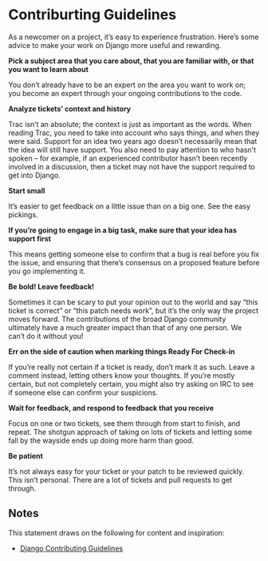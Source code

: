 # Contriburting Guidelines

As a newcomer on a project, it’s easy to experience frustration. Here’s some advice to make your work on Django more useful and rewarding.

**Pick a subject area that you care about, that you are familiar with, or that you want to learn about**

You don’t already have to be an expert on the area you want to work on; you become an expert through your ongoing contributions to the code.

**Analyze tickets’ context and history**

Trac isn’t an absolute; the context is just as important as the words. When reading Trac, you need to take into account who says things, and when they were said. Support for an idea two years ago doesn’t necessarily mean that the idea will still have support. You also need to pay attention to who hasn’t spoken – for example, if an experienced contributor hasn’t been recently involved in a discussion, then a ticket may not have the support required to get into Django.

**Start small**

It’s easier to get feedback on a little issue than on a big one. See the easy pickings.

**If you’re going to engage in a big task, make sure that your idea has support first**

This means getting someone else to confirm that a bug is real before you fix the issue, and ensuring that there’s consensus on a proposed feature before you go implementing it.

**Be bold! Leave feedback!**

Sometimes it can be scary to put your opinion out to the world and say “this ticket is correct” or “this patch needs work”, but it’s the only way the project moves forward. The contributions of the broad Django community ultimately have a much greater impact than that of any one person. We can’t do it without you!

**Err on the side of caution when marking things Ready For Check-in**

If you’re really not certain if a ticket is ready, don’t mark it as such. Leave a comment instead, letting others know your thoughts. If you’re mostly certain, but not completely certain, you might also try asking on IRC to see if someone else can confirm your suspicions.

**Wait for feedback, and respond to feedback that you receive**

Focus on one or two tickets, see them through from start to finish, and repeat. The shotgun approach of taking on lots of tickets and letting some fall by the wayside ends up doing more harm than good.

**Be patient**

It’s not always easy for your ticket or your patch to be reviewed quickly. This isn’t personal. There are a lot of tickets and pull requests to get through.

## Notes
This statement draws on the following for content and inspiration:

* [Django Contributing Guidelines](https://docs.djangoproject.com/en/dev/internals/contributing/new-contributors/#guidelines)

